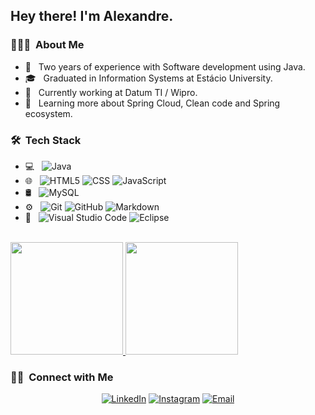 <h2> Hey there! I'm Alexandre.</h2>

<h3> 👨🏻‍💻 &nbsp;About Me </h3>

- 🤔 &nbsp; Two years of experience with Software development using Java.
- 🎓 &nbsp; Graduated in Information Systems at Estácio University.
- 💼 &nbsp; Currently working at Datum TI / Wipro.
- 🌱 &nbsp; Learning more about Spring Cloud, Clean code and Spring ecosystem.

<h3> 🛠 &nbsp;Tech Stack</h3>

- 💻 &nbsp;
  ![Java](https://img.shields.io/badge/-Java-333333?style=flat&logo=Java&logoColor=007396)
- 🌐 &nbsp;
  ![HTML5](https://img.shields.io/badge/-HTML5-333333?style=flat&logo=HTML5)
  ![CSS](https://img.shields.io/badge/-CSS-333333?style=flat&logo=CSS3&logoColor=1572B6)
  ![JavaScript](https://img.shields.io/badge/-JavaScript-333333?style=flat&logo=javascript)
- 🛢 &nbsp;
  ![MySQL](https://img.shields.io/badge/-MySQL-333333?style=flat&logo=mysql)
- ⚙️ &nbsp;
  ![Git](https://img.shields.io/badge/-Git-333333?style=flat&logo=git)
  ![GitHub](https://img.shields.io/badge/-GitHub-333333?style=flat&logo=github)
  ![Markdown](https://img.shields.io/badge/-Markdown-333333?style=flat&logo=markdown)
- 🔧 &nbsp;
  ![Visual Studio Code](https://img.shields.io/badge/-Visual%20Studio%20Code-333333?style=flat&logo=visual-studio-code&logoColor=007ACC)
  ![Eclipse](https://img.shields.io/badge/-Eclipse-333333?style=flat&logo=eclipse-ide&logoColor=2C2255)


<br/>

<a href="https://github.com/AVS1508">
  <img height="180em" src="https://github-readme-stats.vercel.app/api?username=ryxandy&theme=buefy&show_icons=true" />
  <img height="180em" src="https://github-readme-stats.vercel.app/api/top-langs/?username=ryxandy&theme=buefy&layout=compact" />
</a>

<br/>

<h3> 🤝🏻 &nbsp;Connect with Me </h3>

<p align="center">
<a href="https://www.linkedin.com/in/alexandreslopes/"><img alt="LinkedIn" src="https://img.shields.io/badge/LinkedIn-alexandreslopes-blue?style=flat-square&logo=linkedin"></a>
<a href="https://www.instagram.com/xande.dll/?hl=pt-br"><img alt="Instagram" src="https://img.shields.io/badge/Instagram-xande.dll-blue?style=flat-square&logo=instagram"></a>
<a href="mailto:ryxandy@hotmail.com"><img alt="Email" src="https://img.shields.io/badge/Email-ryxandy@gmail.com-blue?style=flat-square&logo=gmail"></a>
</p>
